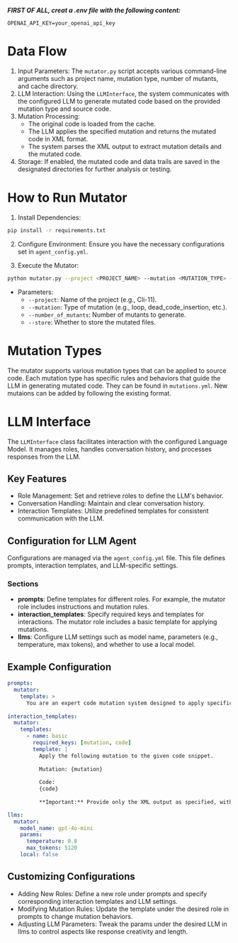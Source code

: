 
***FIRST OF ALL, creat a .env file with the following content:***

```
OPENAI_API_KEY=your_openai_api_key
```

# Data Flow
1. Input Parameters: The `mutator.py` script accepts various command-line arguments such as project name, mutation type, number of mutants, and cache directory.
2. LLM Interaction: Using the `LLMInterface`, the system communicates with the configured LLM to generate mutated code based on the provided mutation type and source code.
3. Mutation Processing:
    - The original code is loaded from the cache.
    - The LLM applies the specified mutation and returns the mutated code in XML format.
    - The system parses the XML output to extract mutation details and the mutated code.
4. Storage: If enabled, the mutated code and data trails are saved in the designated directories for further analysis or testing.

# How to Run Mutator
1. Install Dependencies:
```bash
pip install -r requirements.txt
```

2. Configure Environment: Ensure you have the necessary configurations set in `agent_config.yml`.

3. Execute the Mutator:
```bash
python mutator.py --project <PROJECT_NAME> --mutation <MUTATION_TYPE> --number_of_mutants <NUMBER> --store <True/False>
```
- Parameters:
    - `--project`: Name of the project (e.g., Cli-11).
    - `--mutation`: Type of mutation (e.g., loop, dead_code_insertion, etc.).
    - `--number_of_mutants`: Number of mutants to generate.
    - `--store`: Whether to store the mutated files.

# Mutation Types
The mutator supports various mutation types that can be applied to source code. Each mutation type has specific rules and behaviors that guide the LLM in generating mutated code. They can be found in `mutations.yml`. New mutaions can be added by following the existing format.

# LLM Interface
The `LLMInterface` class facilitates interaction with the configured Language Model. It manages roles, handles conversation history, and processes responses from the LLM.

## Key Features
- Role Management: Set and retrieve roles to define the LLM's behavior.
- Conversation Handling: Maintain and clear conversation history.
- Interaction Templates: Utilize predefined templates for consistent communication with the LLM.

## Configuration for LLM Agent
Configurations are managed via the `agent_config.yml` file. This file defines prompts, interaction templates, and LLM-specific settings.

### Sections
- **prompts**: Define templates for different roles. For example, the mutator role includes instructions and mutation rules.
- **interaction_templates**: Specify required keys and templates for interactions. The mutator role includes a basic template for applying mutations.
- **llms**: Configure LLM settings such as model name, parameters (e.g., temperature, max tokens), and whether to use a local model.

## Example Configuration
```yaml
prompts:
  mutator:
    template: >
      You are an expert code mutation system designed to apply specific mutations to source code while preserving its functional intent...
      
interaction_templates:
  mutator:
    templates:
      - name: basic
        required_keys: [mutation, code]
        template: |
          Apply the following mutation to the given code snippet.
      
          Mutation: {mutation}
      
          Code:
          {code}
      
          **Important:** Provide only the XML output as specified, without additional explanations or text.

llms:
  mutator:
    model_name: gpt-4o-mini
    params:
      temperature: 0.8
      max_tokens: 5120
    local: false
```

## Customizing Configurations
- Adding New Roles: Define a new role under prompts and specify corresponding interaction templates and LLM settings.
- Modifying Mutation Rules: Update the template under the desired role in prompts to change mutation behaviors.
- Adjusting LLM Parameters: Tweak the params under the desired LLM in llms to control aspects like response creativity and length.
